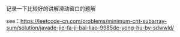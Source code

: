 记录一下比较好的讲解滑动窗口的题解

see：https://leetcode-cn.com/problems/minimum-cnt-subarray-sum/solution/javade-jie-fa-ji-bai-liao-9985de-yong-hu-by-sdwwld/